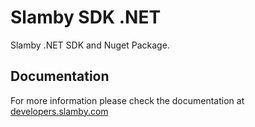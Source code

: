 # Slamby SDK .NET
Slamby .NET SDK and Nuget Package.

## Documentation

For more information please check the documentation at [developers.slamby.com](https://developers.slamby.com)
